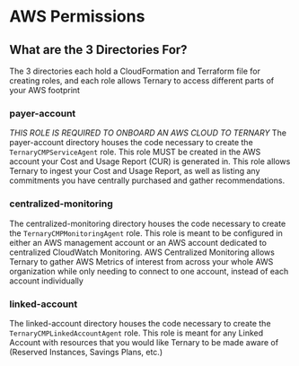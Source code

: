 # AWS Permissions

## What are the 3 Directories For?

The 3 directories each hold a CloudFormation and Terraform file for creating roles, and each role allows Ternary to access different parts of your AWS footprint

### payer-account
*THIS ROLE IS REQUIRED TO ONBOARD AN AWS CLOUD TO TERNARY*
The payer-account directory houses the code necessary to create the `TernaryCMPServiceAgent` role. This role MUST be created in the AWS account your Cost and Usage Report (CUR) is generated in. This role allows Ternary to ingest your Cost and Usage Report, as well as listing any commitments you have centrally purchased and gather recommendations.


### centralized-monitoring
The centralized-monitoring directory houses the code necessary to create the `TernaryCMPMonitoringAgent` role. This role is meant to be configured in either an AWS management account or an AWS account dedicated to centralized CloudWatch Monitoring. AWS Centralized Monitoring allows Ternary to gather AWS Metrics of interest from across your whole AWS organization while only needing to connect to one account, instead of each account individually


### linked-account
The linked-account directory houses the code necessary to create the `TernaryCMPLinkedAccountAgent` role. This role is meant for any Linked Account with resources that you would like Ternary to be made aware of (Reserved Instances, Savings Plans, etc.)
